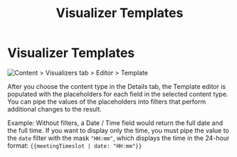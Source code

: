 ﻿---
uid: content-managers-visualizer-templates
locale: en
title: Visualizer Templates
dnneditions: Evoq Engage
dnnversion: 09.02.00
related-topics: example-recipes
---

# Visualizer Templates

  

![Content > Visualizers tab > Editor > Template](/images/scr-Visualizers-Editor-Template-E91.gif)

  

After you choose the content type in the Details tab, the Template editor is populated with the placeholders for each field in the selected content type. You can pipe the values of the placeholders into filters that perform additional changes to the result.

Example: Without filters, a Date / Time field would return the full date and the full time. If you want to display only the time, you must pipe the value to the `date` filter with the mask `"HH:mm"`, which displays the time in the 24-hour format: `{{meetingTimeslot | date: "HH:mm"}}`
